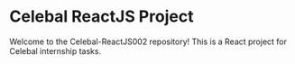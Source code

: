# Celebal ReactJS Project

Welcome to the Celebal-ReactJS002 repository!
This is a React project for Celebal internship tasks.

